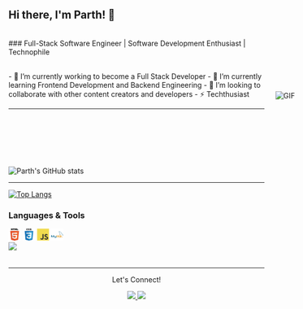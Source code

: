 ## Hi there, I'm Parth! 👋

<img style="transform: translate(60px,120px);" align="right" alt="GIF" src="https://media2.giphy.com/media/qgQUggAC3Pfv687qPC/giphy.gif?cid=790b761173bd9a068d6f4ccb3d73276ea24c7b4c9cb54760&rid=giphy.gif&ct=g" />  

<br>### Full-Stack Software Engineer | Software Development Enthusiast | Technophile

<br>
- 🔭 I’m currently working to become a Full Stack Developer
- 🌱 I’m currently learning Frontend Development and Backend Engineering
- 👯 I’m looking to collaborate with other content creators and developers
- ⚡ Techthusiast

---
<div><br><br><br><br><br></div>


![Parth's GitHub stats](https://github-readme-stats.vercel.app/api?username=parthxrawat&show_icons=true&theme=dark)

---

[![Top Langs](https://github-readme-stats.vercel.app/api/top-langs/?username=parthxrawat)](https://github.com/parthxrawat/github-readme-stats)


### Languages & Tools

<code><img width=24px src="https://raw.githubusercontent.com/github/explore/80688e429a7d4ef2fca1e82350fe8e3517d3494d/topics/html/html.png"></code>
<code><img width=24px src="https://raw.githubusercontent.com/github/explore/80688e429a7d4ef2fca1e82350fe8e3517d3494d/topics/css/css.png"></code>
<code><img width=24px src="https://raw.githubusercontent.com/devicons/devicon/master/icons/javascript/javascript-original.svg"></code>
<code><img width=24px src="https://raw.githubusercontent.com/devicons/devicon/master/icons/mysql/mysql-original-wordmark.svg"><br></code>
<code><img width=24px src="https://cdn.jsdelivr.net/gh/devicons/devicon@latest/icons/nodejs/nodejs-original-wordmark.svg"><br></code>
<br>



---

<div align="center">
<p align="center">Let's Connect!</p>
<a href="https://x.com/parthxrawat">
    <img src="https://img.shields.io/badge/Twitter-1DA1F2?style=for-the-badge&logo=twitter&logoColor=white" />
</a>
<a href="https://www.linkedin.com/in/parth-rawat-173226245/">
    <img src="https://img.shields.io/badge/linkedin-%230077B5.svg?&style=for-the-badge&logo=linkedin&logoColor=white" />
</a>
</div>
<br>
